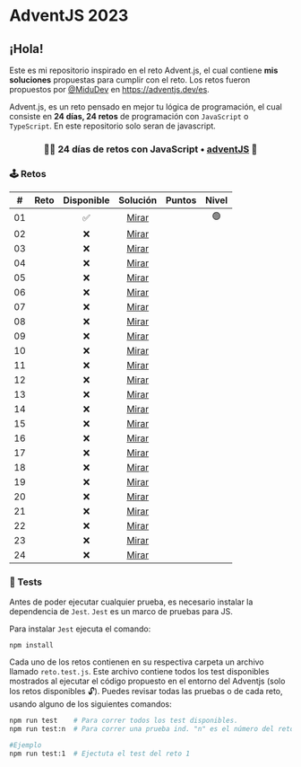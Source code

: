 # AdventJS 2023

## ¡Hola! 
Este es mi repositorio inspirado en el reto Advent.js, el cual contiene **mis soluciones** propuestas para cumplir con el reto. Los retos fueron propuestos por [@MiduDev](https://github.com/midudev "@MiduDev") en https://adventjs.dev/es.

Advent.js, es un reto pensado en mejor tu lógica de programación, el cual consiste en **24 días, 24 retos** de programación con ```JavaScript``` o ```TypeScript```. En este repositorio solo seran de javascript.

<p align="center"> 
  <!-- <img width="460" height="300" src="https://user-images.githubusercontent.com/91866094/206088511-972c5177-74cf-48fc-be29-c42e0a51fb6e.png"/> -->
</p>

<h3 align="center">🧑‍🚀 24 días de retos con JavaScript • <a href="https://adventjs.dev">adventJS</a> 🚀</h3>

### 🕹️ Retos


|  #  |                  Reto                       |   Disponible    |                Solución                  |  Puntos  |  Nivel  |
| :-: | :------------------------------------------------------------------: | :------------:  | :----------------------------------------: | :---------: | :---------: |
| 01  ||       ✅        | [Mirar](Retos//README.md) |      |    🟢    |  
| 02  ||       ❌        | [Mirar](README.md) |      |      |
| 03  ||       ❌        | [Mirar](README.md) |      |      |
| 04  ||       ❌        | [Mirar](README.md) |      |      |
| 05  ||       ❌        | [Mirar](README.md) |      |      |
| 06  ||       ❌        | [Mirar](README.md) |      |      |
| 07  ||       ❌        | [Mirar](README.md) |      |      |
| 08  ||       ❌        | [Mirar](README.md) |      |      |
| 09  ||       ❌        | [Mirar](README.md) |      |      |
| 10  ||       ❌        | [Mirar](README.md) |      |      |
| 11  ||       ❌        | [Mirar](README.md) |      |      |
| 12  ||       ❌        | [Mirar](README.md) |      |      |
| 13  ||       ❌        | [Mirar](README.md) |      |      |
| 14  ||       ❌        | [Mirar](README.md) |      |      |
| 15  ||       ❌        | [Mirar](README.md) |      |      |
| 16  ||       ❌        | [Mirar](README.md) |      |      |
| 17  ||       ❌        | [Mirar](README.md) |      |      |
| 18  ||       ❌        | [Mirar](README.md) |      |      |
| 19  ||       ❌        | [Mirar](README.md) |      |      |
| 20  ||       ❌        | [Mirar](README.md) |      |      |
| 21  ||       ❌        | [Mirar](README.md) |      |      |
| 22  ||       ❌        | [Mirar](README.md) |      |      |
| 23  ||       ❌        | [Mirar](README.md) |      |      |
| 24  ||       ❌        | [Mirar](README.md) |      |      |


### 🧪 Tests

Antes de poder ejecutar cualquier prueba, es necesario instalar la dependencia de `Jest`. `Jest` es un marco de pruebas para JS.

Para instalar `Jest` ejecuta el comando:

```bash
npm install
```

Cada uno de los retos contienen en su respectiva carpeta un archivo llamado `reto.test.js`. Este archivo contiene todos los test disponibles mostrados al ejecutar el código propuesto en el entorno del Adventjs (solo los retos disponibles 🔓). Puedes revisar todas las pruebas o de cada reto, usando alguno de los siguientes comandos:

```bash
npm run test    # Para correr todos los test disponibles.
npm run test:n  # Para correr una prueba ind. "n" es el número del reto.

#Ejemplo
npm run test:1  # Ejectuta el test del reto 1
```

<!-- ### Posición -->

<!-- El último ejercicio lo realice el 24 de diciembre, para el envió de mi solución mi resultado en posición fue el siguiente. -->

<!-- <p align="center"> 
    <img src="https://user-images.githubusercontent.com/91866094/235569110-da111f43-e280-4632-b38c-efcb7e05426a.png"/>
</p> -->


<!-- El segundo año que completo este reto, me siento contento de realizarlo, esperamos el siguiente con ansias. -->
